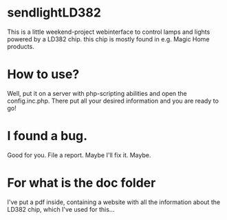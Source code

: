 # sendlightLD382
This is a little weekend-project webinterface to control lamps and lights powered by a LD382 chip. this chip is mostly found in e.g. Magic Home products.

# How to use?
Well, put it on a server with php-scripting abilities and open the config.inc.php. There put all your desired information and you are ready to go!

# I found a bug.
Good for you. File a report. Maybe I'll fix it. Maybe.

# For what is the doc folder
I've put a pdf inside, containing a website with all the information about the LD382 chip, which I've used for this...
